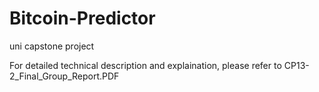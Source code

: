 # Bitcoin-Predictor

uni capstone project

For detailed technical description and explaination, please refer to CP13-2_Final_Group_Report.PDF
